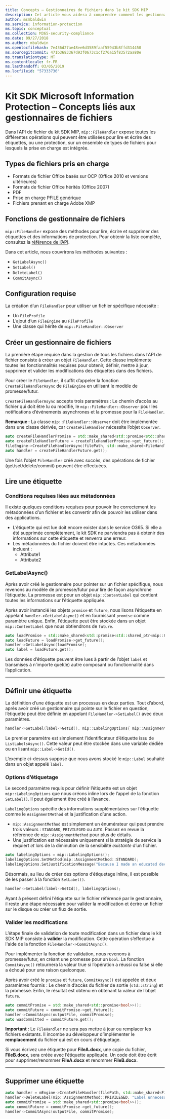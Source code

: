 ```yaml
---
title: Concepts – Gestionnaires de fichiers dans le kit SDK MIP
description: Cet article vous aidera à comprendre comment les gestionnaires de l’API de fichier sont créés et utilisés pour appeler des opérations.
author: msmbaldwin
ms.service: information-protection
ms.topic: conceptual
ms.collection: M365-security-compliance
ms.date: 09/27/2018
ms.author: mbaldwin
ms.openlocfilehash: 7e436d27ae48ee6d3589faaf55943b8ffd314450
ms.sourcegitcommit: 471b3683367d93f0673c1cf276a15f83572aa80e
ms.translationtype: MT
ms.contentlocale: fr-FR
ms.lasthandoff: 03/05/2019
ms.locfileid: "57333736"
---
```

# <a name="microsoft-information-protection-sdk---file-handler-concepts"></a>Kit SDK Microsoft Information Protection – Concepts liés aux gestionnaires de fichiers

Dans l’API de fichier du kit SDK MIP, `mip::FileHandler` expose toutes les différentes opérations qui peuvent être utilisées pour lire et écrire des étiquettes, ou une protection, sur un ensemble de types de fichiers pour lesquels la prise en charge est intégrée. 

## <a name="supported-file-types"></a>Types de fichiers pris en charge

- Formats de fichier Office basés sur OCP (Office 2010 et versions ultérieures)
- Formats de fichier Office hérités (Office 2007)
- PDF
- Prise en charge PFILE générique
- Fichiers prenant en charge Adobe XMP

## <a name="file-handler-functions"></a>Fonctions de gestionnaire de fichiers

`mip::FileHandler` expose des méthodes pour lire, écrire et supprimer des étiquettes et des informations de protection. Pour obtenir la liste complète, consultez la [référence de l’API](reference/class_mip_filehandler.md).

Dans cet article, nous couvrirons les méthodes suivantes :

- `GetLabelAsync()`
- `SetLabel()`
- `DeleteLabel()`
- `CommitAsync()`

## <a name="requirements"></a>Configuration requise

La création d’un `FileHandler` pour utiliser un fichier spécifique nécessite :

- Un `FileProfile`
- L’ajout d’un `FileEngine` au `FileProfile`
- Une classe qui hérite de `mip::FileHandler::Observer`

## <a name="create-a-file-handler"></a>Créer un gestionnaire de fichiers

La première étape requise dans la gestion de tous les fichiers dans l’API de fichier consiste à créer un objet `FileHandler`. Cette classe implémente toutes les fonctionnalités requises pour obtenir, définir, mettre à jour, supprimer et valider les modifications des étiquettes dans des fichiers.

Pour créer le `FileHandler`, il suffit d’appeler la fonction `CreateFileHandlerAsync` de `FileEngine` en utilisant le modèle de promesse/futur.

`CreateFileHandlerAsync` accepte trois paramètres : Le chemin d’accès au fichier qui doit être lu ou modifié, le `mip::FileHandler::Observer` pour les notifications d’événements asynchrones et la promesse pour la `FileHandler`.

**Remarque :** La classe `mip::FileHandler::Observer` doit être implémentée dans une classe dérivée, car `CreateFileHandler` nécessite l’objet `Observer`. 

```cpp
auto createFileHandlerPromise = std::make_shared<std::promise<std::shared_ptr<mip::FileHandler>>>();
auto createFileHandlerFuture = createFileHandlerPromise->get_future();
fileEngine->CreateFileHandlerAsync(filePath, std::make_shared<FileHandlerObserver>(), createFileHandlerPromise);
auto handler = createFileHandlerFuture.get();
```

Une fois l’objet `FileHandler` créé avec succès, des opérations de fichier (get/set/delete/commit) peuvent être effectuées.

## <a name="read-a-label"></a>Lire une étiquette

### <a name="metadata-requirements"></a>Conditions requises liées aux métadonnées

Il existe quelques conditions requises pour pouvoir lire correctement les métadonnées d’un fichier et les convertir afin de pouvoir les utiliser dans des applications.

- L’étiquette qui est lue doit encore exister dans le service O365. Si elle a été supprimée complètement, le kit SDK ne parviendra pas à obtenir des informations sur cette étiquette et renverra une erreur.
- Les métadonnées du fichier doivent être intactes. Ces métadonnées incluent :
  - Attribute1
  - Attribute2

### <a name="getlabelasync"></a>GetLabelAsync()

Après avoir créé le gestionnaire pour pointer sur un fichier spécifique, nous revenons au modèle de promesse/futur pour lire de façon asynchrone l’étiquette. La promesse est pour un objet `mip::ContentLabel` qui contient toutes les informations sur l’étiquette appliquée.

Après avoir instancié les objets `promise` et `future`, nous lisons l’étiquette en appelant `handler->GetLabelAsync()` et en fournissant `promise` comme paramètre unique. Enfin, l’étiquette peut être stockée dans un objet `mip::ContentLabel` que nous obtiendrons de `future`.

```cpp
auto loadPromise = std::make_shared<std::promise<std::shared_ptr<mip::ContentLabel>>>();
auto loadFuture = loadPromise->get_future();
handler->GetLabelAsync(loadPromise);
auto label = loadFuture.get();
```

Les données d’étiquette peuvent être lues à partir de l’objet `label` et transmises à n’importe quel(le) autre composant ou fonctionnalité dans l’application.

***

## <a name="set-a-label"></a>Définir une étiquette

La définition d’une étiquette est un processus en deux parties. Tout d’abord, après avoir créé un gestionnaire qui pointe sur le fichier en question, l’étiquette peut être définie en appelant `FileHandler->SetLabel()` avec deux paramètres.

```cpp
handler->SetLabel(label->GetId(), mip::LabelingOptions{ mip::AssignmentMethod::PRIVILEGED, "" });
```

Le premier paramètre est simplement l’identificateur d’étiquette issu de `ListLabelsAsync()`. Cette valeur peut être stockée dans une variable dédiée ou en lisant `mip::Label->GetId()`.

L’exemple ci-dessus suppose que nous avons stocké le `mip::Label` souhaité dans un objet appelé `label`.

### <a name="labeling-options"></a>Options d’étiquetage

Le second paramètre requis pour définir l’étiquette est un objet `mip::LabelingOptions` que nous créons inline lors de l’appel de la fonction `SetLabel()`. Il peut également être créé à l’avance.

`LabelingOptions` spécifie des informations supplémentaires sur l’étiquette comme le `AssignmentMethod` et la justification d’une action.

- `mip::AssignmentMethod` est simplement un énumérateur qui peut prendre trois valeurs : `STANDARD`, `PRIVILEGED` ou `AUTO`. Passez en revue la référence de `mip::AssignmentMethod` pour plus de détails.
- Une justification est nécessaire uniquement si la stratégie de service la requiert *et* lors de la diminution de la sensibilité *existante* d’un fichier.

```cpp
auto labelingOptions = mip::LabelingOptions();
labelingOptions.SetMethod(mip::AssignmentMethod::STANDARD);
labelingOptions.SetJustificationMessage("Because I made an educated decision based upon the contents of this file.");
```

Désormais, au lieu de créer des options d’étiquetage inline, il est possible de les passer à la fonction `SetLabel()`.

```cpp
handler->SetLabel(label->GetId(), labelingOptions);
```

Ayant à présent défini l’étiquette sur le fichier référencé par le gestionnaire, il reste une étape nécessaire pour valider la modification et écrire un fichier sur le disque ou créer un flux de sortie.

### <a name="commit-changes"></a>Valider les modifications

L’étape finale de validation de toute modification dans un fichier dans le kit SDK MIP consiste à **valider** la modification. Cette opération s’effectue à l'aide de la fonction `FileHandler->CommitAsync()`. 

Pour implémenter la fonction de validation, nous revenons à promesse/futur, en créant une promesse pour un `bool`. La fonction `CommitAsync()` retournera la valeur true si l’opération a réussi ou false si elle a échoué pour une raison quelconque. 

Après avoir créé le `promise` et `future`, `CommitAsync()` est appelée et deux paramètres fournis : Le chemin d’accès du fichier de sortie (`std::string`) et la promesse. Enfin, le résultat est obtenu en obtenant la valeur de l’objet `future`.

```cpp
auto commitPromise = std::make_shared<std::promise<bool>>();
auto commitFuture = commitPromise->get_future();
handler->CommitAsync(outputFile, commitPromise);
auto wasCommitted = commitFuture.get();
```

**Important :** Le `FileHandler` ne sera pas mettre à jour ou remplacer les fichiers existants. Il incombe au développeur d’implémenter le **remplacement** du fichier qui est en cours d’étiquetage. 

Si vous écrivez une étiquette pour **FileA.docx**, une copie du fichier, **FileB.docx**, sera créée avec l’étiquette appliquée. Un code doit être écrit pour supprimer/renommer **FileA.docx** et renommer **FileB.docx**.

***

## <a name="delete-a-label"></a>Supprimer une étiquette

```cpp
auto handler = mEngine->CreateFileHandler(filePath, std::make_shared<FileHandlerObserverImpl>());
handler->DeleteLabel(mip::AssignmentMethod::PRIVILEGED, "Label unnecessary.");
auto commitPromise = std::make_shared<std::promise<bool>>();
auto commitFuture = commitPromise->get_future();
handler->CommitAsync(outputFile, commitPromise);
```
